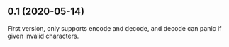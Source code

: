 ## 0.1 (2020-05-14)

First version, only supports encode and decode, and decode can panic if given invalid characters.
